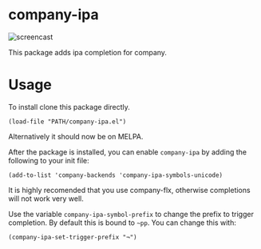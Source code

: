 company-ipa
===========

![screencast](screencast-out.gif)

This package adds ipa completion for company.

Usage
=====

To install clone this package directly.

```emacs
(load-file "PATH/company-ipa.el")
```

Alternatively it should now be on MELPA.

After the package is installed, you can enable `company-ipa` by adding the following to your init file:

```emacs
(add-to-list 'company-backends 'company-ipa-symbols-unicode)
```

It is highly recomended that you use company-flx, otherwise completions will not work very well.

Use the variable `company-ipa-symbol-prefix` to change the prefix to trigger completion.
By default this is bound to `~pp`. You can change this with:

```emacs
(company-ipa-set-trigger-prefix "¬")
```
